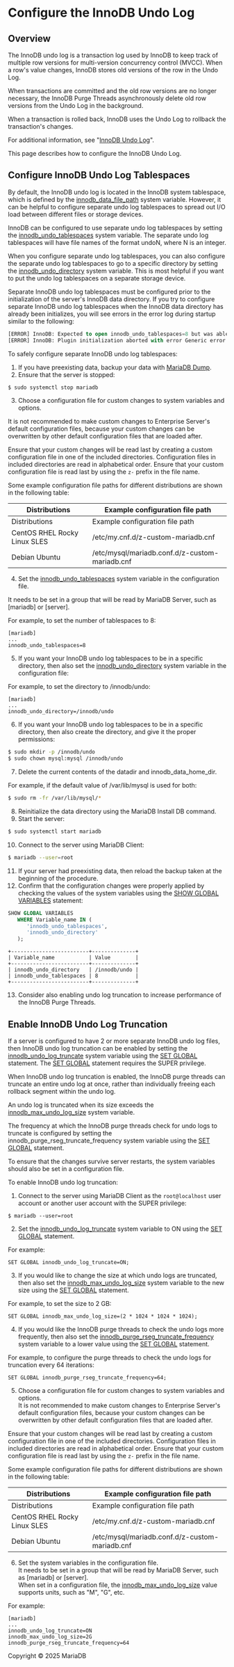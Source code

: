 # Configure the InnoDB Undo Log

## Overview

The InnoDB undo log is a transaction log used by InnoDB to keep track of multiple row versions for multi-version concurrency control (MVCC). When a row's value changes, InnoDB stores old versions of the row in the Undo Log.

When transactions are committed and the old row versions are no longer necessary, the InnoDB Purge Threads asynchronously delete old row versions from the Undo Log in the background.

When a transaction is rolled back, InnoDB uses the Undo Log to rollback the transaction's changes.

For additional information, see "[InnoDB Undo Log](configure-the-innodb-undo-log.md)".

This page describes how to configure the InnoDB Undo Log.

## Configure InnoDB Undo Log Tablespaces

By default, the InnoDB undo log is located in the InnoDB system tablespace, which is defined by the [innodb\_data\_file\_path](../innodb-system-variables.md#innodb_data_file_path) system variable. However, it can be helpful to configure separate undo log tablespaces to spread out I/O load between different files or storage devices.

InnoDB can be configured to use separate undo log tablespaces by setting the [innodb\_undo\_tablespaces](../innodb-system-variables.md#innodb_undo_tablespaces) system variable. The separate undo log tablespaces will have file names of the format undoN, where N is an integer.

When you configure separate undo log tablespaces, you can also configure the separate undo log tablespaces to go to a specific directory by setting the [innodb\_undo\_directory](../innodb-system-variables.md#innodb_undo_directory) system variable. This is most helpful if you want to put the undo log tablespaces on a separate storage device.

Separate InnoDB undo log tablespaces must be configured prior to the initialization of the server's InnoDB data directory. If you try to configure separate InnoDB undo log tablespaces when the InnoDB data directory has already been initializes, you will see errors in the error log during startup similar to the following:

```sql
[ERROR] InnoDB: Expected to open innodb_undo_tablespaces=8 but was able to find only 0
[ERROR] InnoDB: Plugin initialization aborted with error Generic error
```

To safely configure separate InnoDB undo log tablespaces:

1. If you have preexisting data, backup your data with [MariaDB Dump](../../../../clients-and-utilities/backup-restore-and-import-clients/mariadb-dump.md).
2. Ensure that the server is stopped:

```bash
$ sudo systemctl stop mariadb
```

3. Choose a configuration file for custom changes to system variables and options.

It is not recommended to make custom changes to Enterprise Server's default configuration files, because your custom changes can be overwritten by other default configuration files that are loaded after.

Ensure that your custom changes will be read last by creating a custom configuration file in one of the included directories. Configuration files in included directories are read in alphabetical order. Ensure that your custom configuration file is read last by using the `z-` prefix in the file name.

Some example configuration file paths for different distributions are shown in the following table:

| Distributions                | Example configuration file path                |
| ---------------------------- | ---------------------------------------------- |
| Distributions                | Example configuration file path                |
| CentOS RHEL Rocky Linux SLES | /etc/my.cnf.d/z-custom-mariadb.cnf             |
| Debian Ubuntu                | /etc/mysql/mariadb.conf.d/z-custom-mariadb.cnf |

4. Set the [innodb\_undo\_tablespaces](../innodb-system-variables.md#innodb_undo_tablespaces) system variable in the configuration file.

It needs to be set in a group that will be read by MariaDB Server, such as \[mariadb] or \[server].

For example, to set the number of tablespaces to 8:

```
[mariadb]
...
innodb_undo_tablespaces=8
```

5. If you want your InnoDB undo log tablespaces to be in a specific directory, then also set the [innodb\_undo\_directory](../innodb-system-variables.md#innodb_undo_directory) system variable in the configuration file:

For example, to set the directory to /innodb/undo:

```
[mariadb]
...
innodb_undo_directory=/innodb/undo
```

6. If you want your InnoDB undo log tablespaces to be in a specific directory, then also create the directory, and give it the proper permissions:

```bash
$ sudo mkdir -p /innodb/undo
$ sudo chown mysql:mysql /innodb/undo
```

7. Delete the current contents of the datadir and innodb\_data\_home\_dir.

For example, if the default value of /var/lib/mysql is used for both:

```bash
$ sudo rm -fr /var/lib/mysql/*
```

8. Reinitialize the data directory using the MariaDB Install DB command.
9. Start the server:

```bash
$ sudo systemctl start mariadb
```

10. Connect to the server using MariaDB Client:

```bash
$ mariadb --user=root
```

11. If your server had preexisting data, then reload the backup taken at the beginning of the procedure.
12. Confirm that the configuration changes were properly applied by checking the values of the system variables using the [SHOW GLOBAL VARIABLES](../../../sql-statements/administrative-sql-statements/show/show-variables.md) statement:

```sql
SHOW GLOBAL VARIABLES
   WHERE Variable_name IN (
      'innodb_undo_tablespaces',
      'innodb_undo_directory'
   );
```

```
+-------------------------+--------------+
| Variable_name           | Value        |
+-------------------------+--------------+
| innodb_undo_directory   | /innodb/undo |
| innodb_undo_tablespaces | 8            |
+-------------------------+--------------+
```

13. Consider also enabling undo log truncation to increase performance of the InnoDB Purge Threads.

## Enable InnoDB Undo Log Truncation

If a server is configured to have 2 or more separate InnoDB undo log files, then InnoDB undo log truncation can be enabled by setting the [innodb\_undo\_log\_truncate](../innodb-system-variables.md#innodb_undo_log_truncate) system variable using the [SET GLOBAL](../../../sql-statements/administrative-sql-statements/set-commands/set.md) statement. The [SET GLOBAL](../../../sql-statements/administrative-sql-statements/set-commands/set.md) statement requires the SUPER privilege.

When InnoDB undo log truncation is enabled, the InnoDB purge threads can truncate an entire undo log at once, rather than individually freeing each rollback segment within the undo log.

An undo log is truncated when its size exceeds the [innodb\_max\_undo\_log\_size](../innodb-system-variables.md#innodb_max_undo_log_size) system variable.

The frequency at which the InnoDB purge threads check for undo logs to truncate is configured by setting the innodb\_purge\_rseg\_truncate\_frequency system variable using the [SET GLOBAL](../../../sql-statements/administrative-sql-statements/set-commands/set.md) statement.

To ensure that the changes survive server restarts, the system variables should also be set in a configuration file.

To enable InnoDB undo log truncation:

1. Connect to the server using MariaDB Client as the `root@localhost` user account or another user account with the SUPER privilege:

```
$ mariadb --user=root
```

2. Set the [innodb\_undo\_log\_truncate](../innodb-system-variables.md#innodb_undo_log_truncate) system variable to ON using the [SET GLOBAL](../../../sql-statements/administrative-sql-statements/set-commands/set.md) statement.

For example:

```
SET GLOBAL innodb_undo_log_truncate=ON;
```

3. If you would like to change the size at which undo logs are truncated, then also set the [innodb\_max\_undo\_log\_size](../innodb-system-variables.md#innodb_max_undo_log_size) system variable to the new size using the [SET GLOBAL](../../../sql-statements/administrative-sql-statements/set-commands/set.md) statement.

For example, to set the size to 2 GB:

```
SET GLOBAL innodb_max_undo_log_size=(2 * 1024 * 1024 * 1024);
```

4. If you would like the InnoDB purge threads to check the undo logs more frequently, then also set the [innodb\_purge\_rseg\_truncate\_frequency](../innodb-system-variables.md#innodb_purge_rseg_truncate_frequency) system variable to a lower value using the [SET GLOBAL](../../../sql-statements/administrative-sql-statements/set-commands/set.md) statement.

For example, to configure the purge threads to check the undo logs for truncation every 64 iterations:

```
SET GLOBAL innodb_purge_rseg_truncate_frequency=64;
```

5. Choose a configuration file for custom changes to system variables and options.\
   It is not recommended to make custom changes to Enterprise Server's default configuration files, because your custom changes can be overwritten by other default configuration files that are loaded after.

Ensure that your custom changes will be read last by creating a custom configuration file in one of the included directories. Configuration files in included directories are read in alphabetical order. Ensure that your custom configuration file is read last by using the `z-` prefix in the file name.

Some example configuration file paths for different distributions are shown in the following table:

| Distributions                | Example configuration file path                |
| ---------------------------- | ---------------------------------------------- |
| Distributions                | Example configuration file path                |
| CentOS RHEL Rocky Linux SLES | /etc/my.cnf.d/z-custom-mariadb.cnf             |
| Debian Ubuntu                | /etc/mysql/mariadb.conf.d/z-custom-mariadb.cnf |

6. Set the system variables in the configuration file.\
   It needs to be set in a group that will be read by MariaDB Server, such as \[mariadb] or \[server].\
   When set in a configuration file, the [innodb\_max\_undo\_log\_size](../innodb-system-variables.md#innodb_max_undo_log_size) value supports units, such as "M", "G", etc.

For example:

```
[mariadb]
...
innodb_undo_log_truncate=ON
innodb_max_undo_log_size=2G
innodb_purge_rseg_truncate_frequency=64
```

Copyright © 2025 MariaDB
